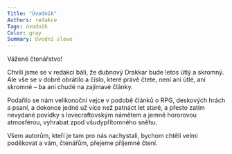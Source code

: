 ```yaml
---
Title: "Úvodník"
Authors: redakce
Tags: úvodník
Color: gray
Summary: Úvodní slovo
---
```

Vážené čtenářstvo!

Chvíli jsme se v redakci báli, že dubnový Drakkar bude letos útlý a skromný. Ale vše se v dobré obrátilo a číslo, které právě čtete, není ani útlé, ani skromné – ba ani chudé na zajímavé články.

Podařilo se nám velikonoční vejce v podobě článků o RPG, deskových hrách a psaní, a dokonce jedné už více než patnáct let staré, a přesto zatím nevydané povídky s lovecraftovským námětem a jemně hororovou atmosférou, vyhrabat zpod všudypřítomného sněhu.

Všem autorům, kteří je tam pro nás nachystali, bychom chtěli velmi poděkovat a vám, čtenářům, přejeme příjemné čtení.
